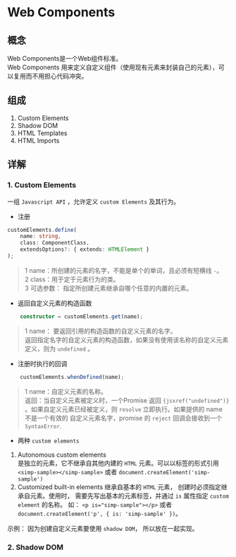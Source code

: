 # Web Components  
## 概念  
Web Components是一个Web组件标准。  
Web Components 用来定义自定义组件（使用现有元素来封装自己的元素），可以复用而不用担心代码冲突。


## 组成
1. Custom Elements
2. Shadow DOM
3. HTML Templates
4. HTML Imports  

## 详解
### 1. Custom Elements  
一组 `Javascript API` ，允许定义 `custom Elements` 及其行为。  

+ 注册
```ts
customElements.define(
    name: string,
    class: ComponentClass,
    extendsOptions?: { extends: HTMLElement }
);
```
>1 name：所创建的元素的名字，不能是单个的单词，且必须有短横线 `-`。  
2 class：用于定于元素行为的类。  
3 可选参数： 指定所创建元素继承自哪个任意的内置的元素。  

+ 返回自定义元素的构造函数
```ts
    constructor = customElements.get(name);
```
>1 name： 要返回引用的构造函数的自定义元素的名字。  
返回指定名字的自定义元素的构造函数，如果没有使用该名称的自定义元素定义，则为 `undefined` 。

+ 注册时执行的回调
```ts
    customElements.whenDefined(name);
```
>1 name：自定义元素的名称。  
返回：当自定义元素被定义时，一个Promise 返回 `{jsxref("undefined")}` 。如果自定义元素已经被定义，则 `resolve` 立即执行。如果提供的 name 不是一个有效的 自定义元素名字，promise 的 `reject` 回调会接收到一个 `SyntaxError`.

+ 两种 `custom elements`
1. Autonomous custom elements  
是独立的元素，它不继承自其他内建的 `HTML` 元素。可以以标签的形式引用 `<simp-sample></simp-sample>` 或者 `document.createElement('simp-sample')`
2. Customized built-in elements
继承自基本的 `HTML` 元素， 创建时必须指定继承自元素。使用时， 需要先写出基本的元素标签，并通过 `is` 属性指定 `custom element` 的名称。 如： `<p is="simp-sample"></p>` 或者 `document.createElement('p', { is: 'simp-sample' })`。

示例： 因为创建自定义元素要使用 `shadow DOM`， 所以放在一起实现。

### 2. Shadow DOM

